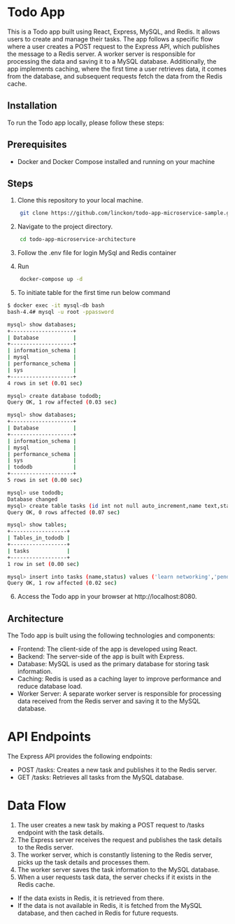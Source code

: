 # Todo App
This is a Todo app built using React, Express, MySQL, and Redis. It allows users to create and manage their tasks. The app follows a specific flow where a user creates a POST request to the Express API, which publishes the message to a Redis server. A worker server is responsible for processing the data and saving it to a MySQL database. Additionally, the app implements caching, where the first time a user retrieves data, it comes from the database, and subsequent requests fetch the data from the Redis cache.

## Installation
To run the Todo app locally, please follow these steps:

## Prerequisites
- Docker and Docker Compose installed and running on your machine

## Steps
1. Clone this repository to your local machine.
```bash
    git clone https://github.com/linckon/todo-app-microservice-sample.git
```
2. Navigate to the project directory.

```bash
    cd todo-app-microservice-architecture
```
3. Follow the .env file for login MySql and Redis container

4. Run

```bash
    docker-compose up -d
```
5. To initiate table for the first time run below command

```bash
$ docker exec -it mysql-db bash
bash-4.4# mysql -u root -ppassword

mysql> show databases;
+--------------------+
| Database           |
+--------------------+
| information_schema |
| mysql              |
| performance_schema |
| sys                |
+--------------------+
4 rows in set (0.01 sec)

mysql> create database tododb;
Query OK, 1 row affected (0.03 sec)

mysql> show databases;
+--------------------+
| Database           |
+--------------------+
| information_schema |
| mysql              |
| performance_schema |
| sys                |
| tododb             |
+--------------------+
5 rows in set (0.00 sec)

mysql> use tododb;
Database changed
mysql> create table tasks (id int not null auto_increment,name text,status text,primary key (id));
Query OK, 0 rows affected (0.07 sec)

mysql> show tables;
+------------------+
| Tables_in_tododb |
+------------------+
| tasks            |
+------------------+
1 row in set (0.00 sec)

mysql> insert into tasks (name,status) values ('learn networking','pending');
Query OK, 1 row affected (0.02 sec)

```

6. Access the Todo app in your browser at http://localhost:8080.

## Architecture
The Todo app is built using the following technologies and components:

- Frontend: The client-side of the app is developed using React.
- Backend: The server-side of the app is built with Express.
- Database: MySQL is used as the primary database for storing task information.
- Caching: Redis is used as a caching layer to improve performance and reduce database load.
- Worker Server: A separate worker server is responsible for processing data received from the Redis server and saving it to the MySQL database.

# API Endpoints
The Express API provides the following endpoints:

- POST /tasks: Creates a new task and publishes it to the Redis server. 
- GET /tasks: Retrieves all tasks from the MySQL database.

# Data Flow
1. The user creates a new task by making a POST request to /tasks endpoint with the task details.
2. The Express server receives the request and publishes the task details to the Redis server.
3. The worker server, which is constantly listening to the Redis server, picks up the task details and processes them.
4. The worker server saves the task information to the MySQL database.
5. When a user requests task data, the server checks if it exists in the Redis cache.
- If the data exists in Redis, it is retrieved from there.
- If the data is not available in Redis, it is fetched from the MySQL database, and then cached in Redis for future requests.